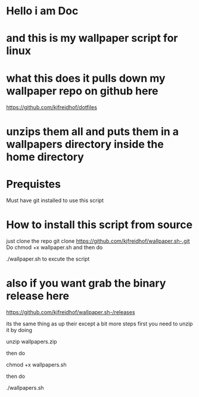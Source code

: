 # Hello i am Doc 

# and this is my wallpaper script for linux 

# what this does it pulls down my wallpaper repo on github here 
https://github.com/kjfreidhof/dotfiles
# unzips them all and puts them in a wallpapers directory inside the home directory

# Prequistes 
Must have git installed to use this script 

# How to install this script from source
just clone the repo 
git clone https://github.com/kjfreidhof/wallpaper.sh-.git
Do chmod +x wallpaper.sh 
and then do 

./wallpaper.sh to excute the script 

# also if you want grab the binary release here 
https://github.com/kjfreidhof/wallpaper.sh-/releases

its the same thing as up their except a bit more steps first 
you need to unzip it by doing 

unzip wallpapers.zip

then do 

chmod +x wallpapers.sh 

then do 

./wallpapers.sh

